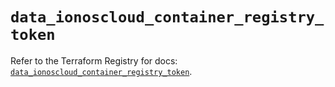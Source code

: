 # `data_ionoscloud_container_registry_token`

Refer to the Terraform Registry for docs: [`data_ionoscloud_container_registry_token`](https://registry.terraform.io/providers/ionos-cloud/ionoscloud/6.7.2/docs/data-sources/container_registry_token).
